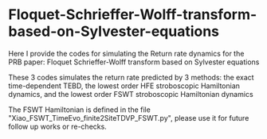 # Floquet-Schrieffer-Wolff-transform-based-on-Sylvester-equations

Here I provide the codes for simulating the Return rate dynamics for the PRB paper: Floquet Schrieffer-Wolff transform based on Sylvester equations

These 3 codes simulates the return rate predicted by 3 methods: the exact time-dependent TEBD, the lowest order HFE stroboscopic Hamiltonian dynamics, and the lowest order FSWT stroboscopic Hamiltonian dynamics



The FSWT Hamiltonian is defined in the file "Xiao_FSWT_TimeEvo_finite2SiteTDVP_FSWT.py", please use it for future follow up works or re-checks.
